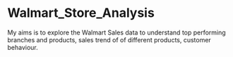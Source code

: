 # Walmart_Store_Analysis
My aims is to explore the Walmart Sales data to understand top performing branches and products, sales trend of of different products, customer behaviour.
